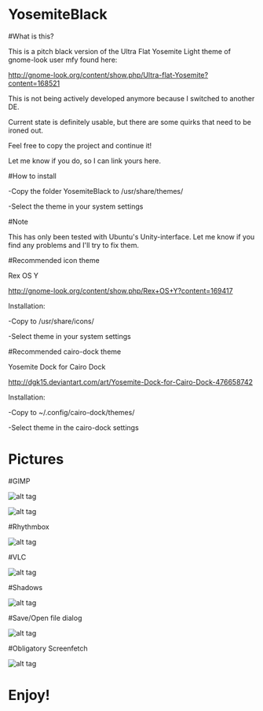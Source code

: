 # YosemiteBlack

#What is this?

This is a pitch black version of the Ultra Flat Yosemite Light theme of gnome-look user mfy found here:

http://gnome-look.org/content/show.php/Ultra-flat-Yosemite?content=168521

This is not being actively developed anymore because I switched to another DE.

Current state is definitely usable, but there are some quirks that need to be ironed out.

Feel free to copy the project and continue it!

Let me know if you do, so I can link yours here.

#How to install

-Copy the folder YosemiteBlack to /usr/share/themes/

-Select the theme in your system settings

#Note

This has only been tested with Ubuntu's Unity-interface. Let me know if you find any problems and I'll try to fix them.

#Recommended icon theme

Rex OS Y

http://gnome-look.org/content/show.php/Rex+OS+Y?content=169417

Installation: 

-Copy to /usr/share/icons/

-Select theme in your system settings

#Recommended cairo-dock theme

Yosemite Dock for Cairo Dock

http://dgk15.deviantart.com/art/Yosemite-Dock-for-Cairo-Dock-476658742

Installation:

-Copy to ~/.config/cairo-dock/themes/

-Select theme in the cairo-dock settings

# Pictures

#GIMP

![alt tag](https://i.imgur.com/YAJw7uL.png)

![alt tag](http://i.imgur.com/syxfP7Y.png)

#Rhythmbox

![alt tag](http://i.imgur.com/VWOS4xz.png)

#VLC

![alt tag](http://i.imgur.com/0tZIpyl.png)

#Shadows

![alt tag](http://i.imgur.com/5SCha3U.png)

#Save/Open file dialog

![alt tag](http://i.imgur.com/Kz9FZlr.png)

#Obligatory Screenfetch

![alt tag](http://i.imgur.com/hApWT5n.png)

# Enjoy!
